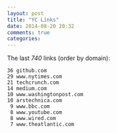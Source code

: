 ```yaml
---
layout: post
title: "YC Links"
date: 2014-08-20 20:32
comments: true
categories: 
---
```

The last _740_ links (order by domain):

    36 github.com
    29 www.nytimes.com
    21 techcrunch.com
    14 medium.com
    10 www.washingtonpost.com
    10 arstechnica.com
     9 www.bbc.com
     8 www.youtube.com
     8 www.wired.com
     7 www.theatlantic.com
